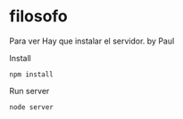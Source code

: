 filosofo
=====

Para ver Hay que instalar el servidor. by Paul

Install

	npm install 

Run server

	node server